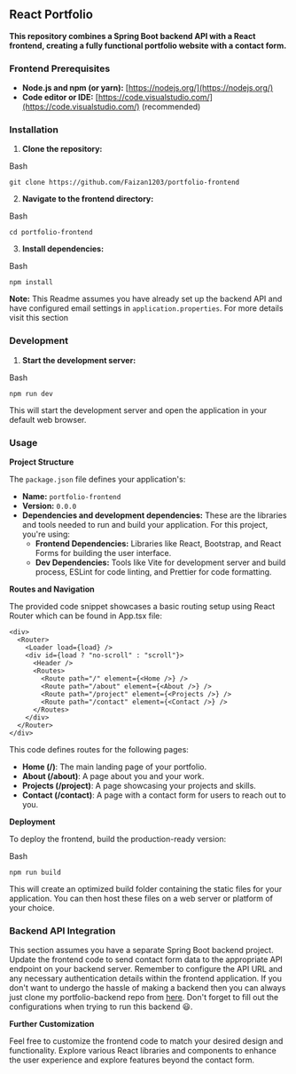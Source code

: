 
## React Portfolio

**This repository combines a Spring Boot backend API with a React frontend, creating a fully functional portfolio website with a contact form.**

### Frontend Prerequisites

-   **Node.js and npm (or yarn):**  [https://nodejs.org/](https://nodejs.org/)
-   **Code editor or IDE:**  [https://code.visualstudio.com/](https://code.visualstudio.com/)  (recommended)

### Installation

1.  **Clone the repository:**

Bash

```
git clone https://github.com/Faizan1203/portfolio-frontend

```



2.  **Navigate to the frontend directory:**

Bash

```
cd portfolio-frontend

```



3.  **Install dependencies:**

Bash

```
npm install

```



**Note:** This Readme assumes you have already set up the backend API and have configured email settings in `application.properties`. For more details visit this section

### Development

1.  **Start the development server:**

Bash

```
npm run dev

```



This will start the development server and open the application in your default web browser.

### Usage

**Project Structure**

The `package.json` file defines your application's:

-   **Name:**  `portfolio-frontend`
-   **Version:**  `0.0.0`
-   **Dependencies and development dependencies:**  These are the libraries and tools needed to run and build your application. For this project, you're using:
    -   **Frontend Dependencies:**  Libraries like React, Bootstrap, and React Forms for building the user interface.
    -   **Dev Dependencies:**  Tools like Vite for development server and build process, ESLint for code linting, and Prettier for code formatting.

**Routes and Navigation**

The provided code snippet showcases a basic routing setup using React Router which can be found in App.tsx file:


```
<div>
  <Router>
    <Loader load={load} />
    <div id={load ? "no-scroll" : "scroll"}>
      <Header />
      <Routes>
        <Route path="/" element={<Home />} />
        <Route path="/about" element={<About />} />
        <Route path="/project" element={<Projects />} />
        <Route path="/contact" element={<Contact />} />
      </Routes>
    </div>
  </Router>
</div>

```



This code defines routes for the following pages:

-   **Home (/)**: The main landing page of your portfolio.
-   **About (/about)**: A page about you and your work.
-   **Projects (/project)**: A page showcasing your projects and skills.
-   **Contact (/contact)**: A page with a contact form for users to reach out to you.

**Deployment**

To deploy the frontend, build the production-ready version:

Bash

```
npm run build

```



This will create an optimized build folder containing the static files for your application. You can then host these files on a web server or platform of your choice.


### Backend API Integration 

This section assumes you have a separate Spring Boot backend project. Update the frontend code to send contact form data to the appropriate API endpoint on your backend server. Remember to configure the API URL and any necessary authentication details within the frontend application. If you don't want to undergo the hassle of making a backend then you can always just clone my portfolio-backend repo from [here](https://github.com/Faizan1203/portfolio-backend). Don't forget to fill out the configurations when trying to run this backend 😃.

**Further Customization**

Feel free to customize the frontend code to match your desired design and functionality. Explore various React libraries and components to enhance the user experience and explore features beyond the contact form.
